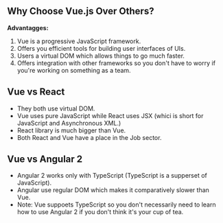 ## Why Choose Vue.js Over Others?

**Advantagges:**

1. Vue is a progressive JavaScript framework.
2. Offers you efficient tools for building user interfaces of UIs.
3. Users a virtual DOM which allows things to go much faster.
4. Offers integration with other frameworks so you don't have to worry if you're working on something as a team.

## Vue vs React

- They both use virtual DOM.
- Vue uses pure JavaScript while React uses JSX (whici is short for JavaScript and Asynchronous XML.)
- React library is much bigger than Vue.
- Both React and Vue have a place in the Job sector.

## Vue vs Angular 2

- Angular 2 works only with TypeScript (TypeScript is a supperset of JavaScript).
- Angular use regular DOM which makes it comparatively slower than Vue.
- Note: Vue suppoets TypeScript so you don't necessarily need to learn how to use Angular 2 if you don't think it's your cup of tea.
